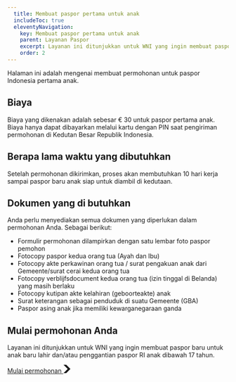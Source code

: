 ```yaml
---
  title: Membuat paspor pertama untuk anak 
  includeToc: true
  eleventyNavigation:
    key: Membuat paspor pertama untuk anak
    parent: Layanan Paspor
    excerpt: Layanan ini ditunjukkan untuk WNI yang ingin membuat paspor baru untuk anak baru lahir. 
    order: 2
---
```


Halaman ini adalah mengenai membuat permohonan untuk paspor Indonesia pertama anak.

## Biaya

Biaya yang dikenakan adalah sebesar € 30 untuk paspor pertama anak. Biaya hanya
dapat dibayarkan melalui kartu dengan PIN saat pengiriman permohonan di Kedutan
Besar Republik Indonesia.

## Berapa lama waktu yang dibutuhkan

Setelah permohonan dikirimkan, proses akan membutuhkan 10 hari kerja sampai paspor baru anak siap untuk diambil di kedutaan. 

## Dokumen yang di butuhkan

Anda perlu menyediakan semua dokumen yang diperlukan dalam permohonan Anda. Sebagai berikut:

- Formulir permohonan dilampirkan dengan satu lembar foto paspor pemohon
- Fotocopy paspor kedua orang tua (Ayah dan Ibu)
- Fotocopy akte perkawinan orang tua / surat pengakuan anak dari Gemeente/surat cerai kedua orang tua
- Fotocopy verblijfsdocument kedua orang tua (izin tinggal di Belanda) yang masih berlaku
- Fotocopy kutipan akte kelahiran (geboorteakte) anak
- Surat keterangan sebagai penduduk di suatu Gemeente (GBA)
- Paspor asing anak jika memiliki kewarganegaraan ganda

## Mulai permohonan Anda

Layanan ini ditunjukkan untuk WNI yang ingin membuat paspor baru untuk anak baru lahir dan/atau penggantian paspor RI anak dibawah 17 tahun. 

<a href="https://aplikasi.imigrasi.indonesia.nl/paspor" class="kbrinl-button kbrinl-button--start">Mulai permohonan <svg class="kbrinl-button__start-icon" xmlns="http://www.w3.org/2000/svg" width="17.5" height="19" viewBox="0 0 33 40" aria-hidden="true" focusable="false"> <path fill="currentColor" d="M0 0h13l20 20-20 20H0l20-20z" /> </svg>
</a>